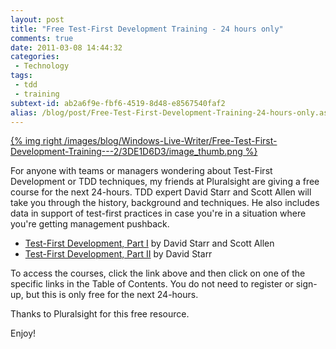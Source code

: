 ```yaml
---
layout: post
title: "Free Test-First Development Training - 24 hours only"
comments: true
date: 2011-03-08 14:44:32
categories:
 - Technology
tags:
 - tdd
 - training
subtext-id: ab2a6f9e-fbf6-4519-8d48-e8567540faf2
alias: /blog/post/Free-Test-First-Development-Training-24-hours-only.aspx
---
```


[{% img right /images/blog/Windows-Live-Writer/Free-Test-First-Development-Training---2/3DE1D6D3/image_thumb.png %}](/images/blog/Windows-Live-Writer/Free-Test-First-Development-Training---2/1221A8B1/image.png)

For anyone with teams or managers wondering about Test-First Development or TDD techniques, my friends at Pluralsight are giving a free course for the next 24-hours. TDD expert David Starr and Scott Allen will take you through the history, background and techniques. He also includes data in support of test-first practices in case you're in a situation where you're getting management pushback.

<!-- more -->

* [Test-First Development, Part I](http://www.pluralsight-training.net/microsoft/OLT/Course/Toc.aspx?n=test-first-development-1) by David Starr and Scott Allen 
* [Test-First Development, Part II](http://www.pluralsight-training.net/microsoft/OLT/Course/Toc.aspx?n=test-first-development-2) by David Starr 

To access the courses, click the link above and then click on one of the specific links in the Table of Contents. You do not need to register or sign-up, but this is only free for the next 24-hours.

Thanks to Pluralsight for this free resource.

Enjoy!
